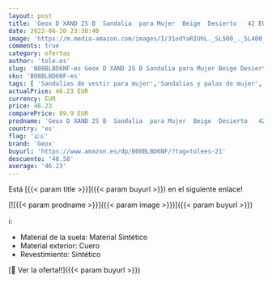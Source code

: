 ```yaml
---
layout: post
title: 'Geox D XAND 2S B  Sandalia  para Mujer  Beige  Desierto   42 EU'
date: 2022-06-20 23:30:40
image: 'https://m.media-amazon.com/images/I/31odYaRIUhL._SL500_._SL400_.jpg'
comments: true
category: ofertas
author: 'tole.es'
slug: 'B08BLBD6NF-es Geox D XAND 2S B Sandalia para Mujer Beige Desierto 42 EU'
sku: 'B08BLBD6NF-es'
tags: [ 'Sandalias de vestir para mujer','Sandalias y palas de mujer','Zapatos','Zapatos para mujer','Zapatos y complementos','geox','sandalia','🇪🇸', ]
actualPrice: 46.23 EUR
currency: EUR
price: 46.23
comparePrice: 89.9 EUR
prodname: 'Geox D XAND 2S B  Sandalia  para Mujer  Beige  Desierto   42 EU'
country: 'es'
flag: '🇪🇸'
brand: 'Geox'
buyurl: 'https://www.amazon.es/dp/B08BLBD6NF/?tag=tolees-21'
descuento: '48.58'
average: '46.23'
---
```


Está [{{< param title >}}]({{< param buyurl >}}) en el siguiente enlace!

[![{{< param prodname >}}]({{< param image >}})]({{< param buyurl >}})

ℹ️:

- Material de la suela: Material Sintético
- Material exterior: Cuero
- Revestimiento: Sintético

[🛒 Ver la oferta!!]({{< param buyurl >}})
